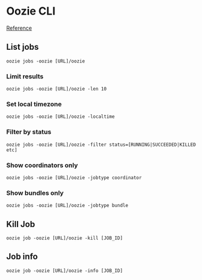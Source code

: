 # Oozie CLI
[Reference](https://oozie.apache.org/docs/3.1.3-incubating/DG_CommandLineTool.html)

## List jobs
```
oozie jobs -oozie [URL]/oozie
```

### Limit results
```
oozie jobs -oozie [URL]/oozie -len 10
```

### Set local timezone
```
oozie jobs -oozie [URL]/oozie -localtime
```

### Filter by status
```
oozie jobs -oozie [URL]/oozie -filter status=[RUNNING|SUCCEEDED|KILLED etc]
```

### Show coordinators only
```
oozie jobs -oozie [URL]/oozie -jobtype coordinator
```

### Show bundles only
```
oozie jobs -oozie [URL]/oozie -jobtype bundle
```

## Kill Job
```
oozie job -oozie [URL]/oozie -kill [JOB_ID]
```

## Job info
```
oozie job -oozie [URL]/oozie -info [JOB_ID]
```
